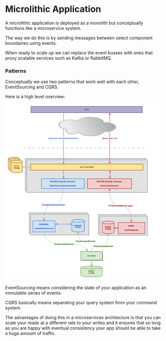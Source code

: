 # Microlithic Application

A microlithic application is deployed as a monolith but conceptually functions like a microservice system.

The way we do this is by sending messages between select component boundaries using events.

When ready to scale up we can replace the event busses with ones that proxy scalable services such as Kafka or RabbitMQ.

### Patterns

Conceptually we use two patterns that work well with each other, EventSourcing and CQRS.

Here is a high level overview:

![CQRS](docs/CQRS-03.png)

EventSourcing means considering the state of your application as an immutable series of events.

CQRS basically means separating your query system from your command system.

The advantages of doing this in a microservices architecture is that you can scale your reads at a different rate to your writes and it ensures that so long as you are happy with eventual consistency your app should be able to take a huge amount of traffic.
